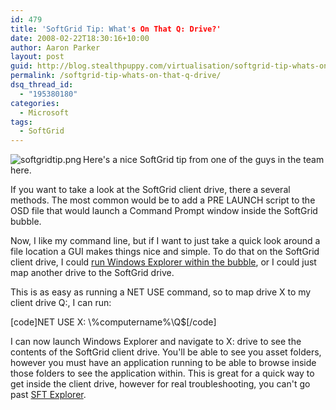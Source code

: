 ```yaml
---
id: 479
title: 'SoftGrid Tip: What's On That Q: Drive?'
date: 2008-02-22T18:30:16+10:00
author: Aaron Parker
layout: post
guid: http://blog.stealthpuppy.com/virtualisation/softgrid-tip-whats-on-that-q-drive
permalink: /softgrid-tip-whats-on-that-q-drive/
dsq_thread_id:
  - "195380180"
categories:
  - Microsoft
tags:
  - SoftGrid
---
```

<img align="left" src="https://stealthpuppy.com/wp-content/uploads/2008/02/softgridtip.png" alt="softgridtip.png" />Here's a nice SoftGrid tip from one of the guys in the team here.

If you want to take a look at the SoftGrid client drive, there a several methods. The most common would be to add a PRE LAUNCH script to the OSD file that would launch a Command Prompt window inside the SoftGrid bubble.

Now, I like my command line, but if I want to just take a quick look around a file location a GUI makes things nice and simple. To do that on the SoftGrid client drive, I could [run Windows Explorer within the bubble](https://stealthpuppy.com/virtualisation/softgrid-launch-windows-explorer-inside-the-bubble), or I could just map another drive to the SoftGrid drive.

This is as easy as running a NET USE command, so to map drive X to my client drive Q:, I can run:

[code]NET USE X: \\%computername%\Q$[/code]

I can now launch Windows Explorer and navigate to X: drive to see the contents of the SoftGrid client drive. You'll be able to see you asset folders, however you must have an application running to be able to browse inside those folders to see the application within. This is great for a quick way to get inside the client drive, however for real troubleshooting, you can't go past [SFT Explorer](http://www.virtualapp.net/sft-explorer.html).